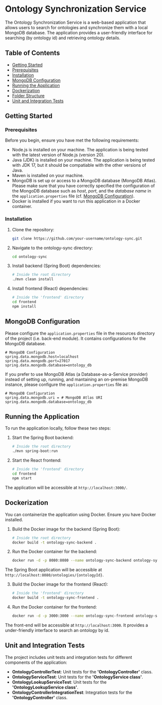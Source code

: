 # Ontology Synchronization Service

The Ontology Synchronization Service is a web-based application that allows users to search for ontologies and synchronize them with a local MongoDB database. The application provides a user-friendly interface for searching (by ontology id) and retrieving ontology details.

## Table of Contents
- [Getting Started](#getting-started)
- [Prerequisites](#prerequisites)
- [Installation](#installation)
- [MongoDB Configuration](#mongodb-configuration)
- [Running the Application](#running-the-application)
- [Dockerization](#dockerization)
- [Folder Structure](#folder-structure)
- [Unit and Integration Tests](#unit-and-integration-tests)



## Getting Started

### Prerequisites

Before you begin, ensure you have met the following requirements:

- Node.js is installed on your machine. The application is being tested with the latest version of Node.js (version 20).
- Java (JDK) is installed on your machine. The application is being tested with JDK 17, but it should be compatiable with the other versions of Java.
- Maven is installed on your machine.
- MongoDB is set up or access to a MongoDB database (MongoDB Atlas). Please make sure that you have correctly specified the configuration of the MongoDB database such as *host*, *port*, and the *database name* in the `application.properties` file (cf. [MongoDB Configuration](#mongodb-configuration)).
- Docker is installed if you want to run this application in a Docker container.

### Installation

1. Clone the repository:

   ```sh
   git clone https://github.com/your-username/ontology-sync.git
   ```
2. Navigate to the ontology-sync directory:
	```sh
   cd ontology-sync
   ```
3. Install backend (Spring Boot) dependencies:
	```sh
	# Inside the root directory
	./mvn clean install
    ```
4. Install frontend (React) dependencies:
	```sh
    # Inside the 'frontend' directory
    cd frontend
    npm install
    ```

## MongoDB Configuration

Please configure the `application.properties` file in the resources directory of the project (i.e. back-end module). It contains configurations for the MongoDB database.

```properties
# MongoDB Configuration
spring.data.mongodb.host=localhost
spring.data.mongodb.port=27017
spring.data.mongodb.database=ontology_db
```

If you prefer to use MongoDB Atlas (a Database-as-a-Service provider) instead of setting up, running, and mantaining an on-premise MongoDB instance, please configure the `application.properties` file as:

```properties
# MongoDB Configuration
spring.data.mongodb.uri = # MongoDB Atlas URI
spring.data.mongodb.database=ontology_db
```

## Running the Application
To run the application locally, follow these two steps:

1. Start the Spring Boot backend:
    ```sh
    # Inside the root directory
    ./mvn spring-boot:run
    ```
2. Start the React frontend:

    ```sh
    # Inside the 'frontend' directory
    cd frontend
    npm start
    ```

The application will be accessible at `http://localhost:3000/`.

## Dockerization

You can containerize the application using Docker. Ensure you have Docker installed.

1. Build the Docker image for the backend (Spring Boot):
	```sh
    # Inside the root directory
	docker build -t ontology-sync-backend .
    ```
2. Run the Docker container for the backend:
	```sh
    docker run -d -p 8080:8080 --name ontology-sync-backend ontology-sync-backend
    ```

The Spring Boot application will be accessible at `http://localhost:8080/ontologies/{ontologyId}`.

3. Build the Docker image for the frontend (React):
	```sh
    # Inside the 'frontend' directory
	docker build -t ontology-sync-frontend .
    ```
4. Run the Docker container for the frontend:
	```sh
    docker run -d -p 3000:3000 --name ontology-sync-frontend ontology-sync-frontend
    ```
    
The front-end will be accessible at `http://localhost:3000`. It provides a under-friendly interface to search an ontology by id.

## Unit and Integration Tests

The project includes unit tests and integration tests for different components of the application:

- **OntologyControllerTest**: Unit tests for the **'OntologyController'** class.
- **OntologyServiceTest**: Unit tests for the **'OntologyService class'**.
- **OntologyLookupServiceTest**: Unit tests for the **'OntologyLookupService class'**.
- **OntologyControllerIntegrationTest**: Integration tests for the **'OntologyController'** class.
